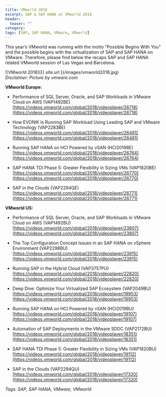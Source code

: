 ```yaml
---
title: VMworld 2018
excerpt: SAP & SAP HANA at VMworld 2018
header:
  teaser: ""
category:
tags: [SAP, SAP HANA, VMware, VMworld]
---
```


This year’s VMworld was running with the motto “Possible Begins With You” and the possible begins with the virtualization of SAP and SAP HANA on VMware. Therefore, please find below the recaps SAP and SAP HANA related VMworld session of Las Vegas and Barcelona.

![VMworld 2018]({{ site.url }}/images/vmworld2018.jpg)  
*Disclaimer: Picture by vmware.com*

**VMworld Europe:**

* Performance of SQL Server, Oracle, and SAP Workloads in VMware Cloud on AWS (VAP1492BE)
[https://videos.vmworld.com/global/2018/videoplayer/26718](https://videos.vmworld.com/global/2018/videoplayer/26718)

* How EVONIK Is Running SAP Workload Using Leading SAP and VMware Technology (VAP2283BE)
[https://videos.vmworld.com/global/2018/videoplayer/26481](https://videos.vmworld.com/global/2018/videoplayer/26481)

* Running SAP HANA on HCI Powered by vSAN (HCI2019BE)
[https://videos.vmworld.com/global/2018/videoplayer/26764](https://videos.vmworld.com/global/2018/videoplayer/26764)

* SAP HANA TDI Phase 5: Greater Flexibility in Sizing VMs (VAP1820BE)
[https://videos.vmworld.com/global/2018/videoplayer/26770](https://videos.vmworld.com/global/2018/videoplayer/26770)

* SAP in the Clouds (VAP2294QE)  
[https://videos.vmworld.com/global/2018/videoplayer/26771](https://videos.vmworld.com/global/2018/videoplayer/26771)

**VMworld US:**

* Performance of SQL Server, Oracle, and SAP Workloads in VMware Cloud on AWS (VAP1492BU)
[https://videos.vmworld.com/global/2018/videoplayer/23807](https://videos.vmworld.com/global/2018/videoplayer/23807)

* The Top Configuration Concept Issues in an SAP HANA on vSphere Environment (VAP2298BU)
[https://videos.vmworld.com/global/2018/videoplayer/23915](https://videos.vmworld.com/global/2018/videoplayer/23915)

* Running SAP in the Hybrid Cloud (VAP3757PU)
[https://videos.vmworld.com/global/2018/videoplayer/22820](https://videos.vmworld.com/global/2018/videoplayer/22820)

* Deep Dive: Optimize Your Virtualized SAP Ecosystem (VAP2049BU)
[https://videos.vmworld.com/global/2018/videoplayer/19953](https://videos.vmworld.com/global/2018/videoplayer/19953)

* Running SAP HANA on HCI Powered by vSAN (HCI2019BU)
[https://videos.vmworld.com/global/2018/videoplayer/19107](https://videos.vmworld.com/global/2018/videoplayer/19107)

* Automation of SAP Deployments in the VMware SDDC (VAP2172BU)
[https://videos.vmworld.com/global/2018/videoplayer/18351](https://videos.vmworld.com/global/2018/videoplayer/18351)

* SAP HANA TDI Phase 5: Greater Flexibility in Sizing VMs (VAP1820BU)
[https://videos.vmworld.com/global/2018/videoplayer/19112](https://videos.vmworld.com/global/2018/videoplayer/19112)

* SAP in the Clouds (VAP2294QU)       
[https://videos.vmworld.com/global/2018/videoplayer/17320](https://videos.vmworld.com/global/2018/videoplayer/17320)

*Tags: SAP, SAP HANA, VMware, VMworld*
